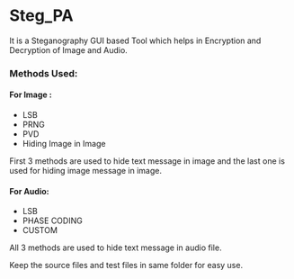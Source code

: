 # Steg_PA

It is a Steganography GUI based Tool which helps in Encryption and Decryption of Image and Audio.

### Methods Used:
#### For Image :
- LSB
- PRNG
- PVD
- Hiding Image in Image

First 3 methods are used to hide text message in image and the last one is used for hiding image message in image.

#### For Audio:
- LSB
- PHASE CODING
- CUSTOM 

All 3 methods are used to hide text message in audio file.

Keep the source files and test files in same folder for easy use.
